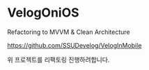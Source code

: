 # VelogOniOS
Refactoring to MVVM &amp; Clean Architecture

https://github.com/SSUDevelog/VelogInMobile

위 프로젝트를 리팩토링 진행하려합니다.

